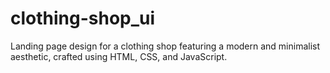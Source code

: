 # clothing-shop_ui
Landing page design for a clothing shop featuring a modern and minimalist aesthetic, crafted using HTML, CSS, and JavaScript.
